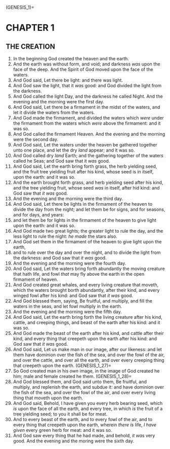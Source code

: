 (GENESIS_1)=
# CHAPTER 1

## THE CREATION

1. In the beginning God created the heaven and the earth.
1. And the earth was without form, and void; and darkness *was* upon the face of the deep. And the Spirit of God moved upon the face of the waters.
1. And God said, Let there be light: and there was light.
1. And God saw the light, that it *was* good: and God divided the light from the darkness.
1. And God called the light Day, and the darkness he called Night. And the evening and the morning were the first day.
1. And God said, Let there be a firmament in the midst of the waters, and let it divide the waters from the waters.
1. And God made the firmament, and divided the waters which *were* under the firmament from the waters which *were* above the firmament: and it was so.
1. And God called the firmament Heaven. And the evening and the morning were the second day.
1. And God said, Let the waters under the heaven be gathered together unto one place, and let the dry *land* appear; and it was so.
1. And God called dry *land* Earth; and the gathering together of the waters called he Seas; and God saw that it *was* good.
1. And God said, Let the earth bring forth grass, the herb yielding seed, and the fruit tree yielding fruit after his kind, whose seed is in itself, upon the earth: and it was so.
1. And the earth brought forth grass, and herb yielding seed after his kind, and the tree yielding fruit, whose seed *was* in itself, after hid kind: and God saw that *it was* good.
1. And the evening and the morning were the third day.
1. And God said, Let there be lights in the firmament of the heaven to divide the day from the night; and let them be for signs, and for seasons, and for days, and years:
1. and let them be for lights in the firmament of the heaven to give light upon the earth: and it was so.
1. And God made two great lights; the greater light to rule the day, and the less light to rule the night: *he made* the stars also.
1. And God set them in the firmament of the heaven to give light upon the earth,
1. and to rule over the day and over the night, and to divide the light from the darkness: and God saw that *it was* good.
1. And the evening and the morning were the fourth day.
1. And God said, Let the waters bring forth abundantly the moving creature that hath life, and fowl *that* may fly above the earth in the open firmament of heaven.
1. And God created great whales, and every living creature that moveth, which the waters brought borth abundantly, after their kind, and every winged fowl after his kind: and God saw that *it was* good.
1. And God blessed them, saying, Be fruitful, and multiply, and fill the waters in the seas, and let fowl multiply in the earth.
1. And the evening and the morning were the fifth day.
1. And God said, Let the earth bring forth the living creature after his kind, cattle, and creeping things, and beast of the earth after his kind: and it was so.
1. And God made the beast of the earth after his kind, and cattle after their kind, and every thing that creepeth upon the earth after his kind: and God saw that *it was* good.
1. And God said, Let us make man in our image, after our likeness: and let them have dominion over the fish of the sea, and over the fowl of the air, and over the cattle, and over all the earth, and over every creeping thing that creepeth upon the earth.
(GENESIS_1_27)=
27. So God created man in his *own* image, in the image of God created he him; male and female created he them.
(GENESIS_1_28)=
28. And God blessed them, and God said unto them, Be fruitful, and multiply, and replenish the earth, and subdue it: and have dominion over the fish of the sea, and over the fowl of the air, and over every living thing that moveth upon the earth.
1. And God said, Behold, I have given you every herb bearing seed, which *is* upon the face of all the earth, and every tree, in which *is* the fruit of a tree yielding seed; to you it shall be for meat.
1. And to every beast of the earth, and to every fowl of the air, and to every thing that creepeth upon the earth, wherein *there is* life, *I have given* every green herb for meat: and it was so.
1. And God saw every thing that he had made, and behold, *it was* very good. And the evening and the moring were the sixth day.